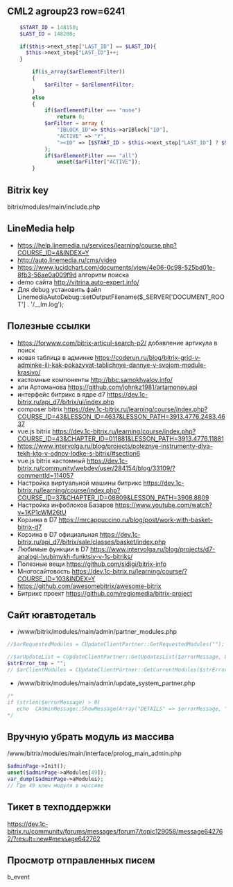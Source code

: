 ## CML2 agroup23 row=6241
```php
    $START_ID = 148150;
    $LAST_ID = 148200;

    if($this->next_step["LAST_ID"] == $LAST_ID){
      $this->next_step["LAST_ID"]++;
    }

		if(is_array($arElementFilter))
		{
			$arFilter = $arElementFilter;
		}
		else
		{
			if($arElementFilter === "none")
				return 0;
			$arFilter = array (
				"IBLOCK_ID"=> $this->arIBlock["ID"],
				"ACTIVE" => "Y",
				"><ID" => [$START_ID > $this->next_step["LAST_ID"] ? $START_ID: $this->next_step["LAST_ID"], $LAST_ID],
			);
			if($arElementFilter === "all")
				unset($arFilter["ACTIVE"]);
		}
```

## Bitrix key
 bitrix/modules/main/include.php
 
 ## LineMedia help
 * https://help.linemedia.ru/services/learning/course.php?COURSE_ID=4&INDEX=Y
 * http://auto.linemedia.ru/cms/video
 * https://www.lucidchart.com/documents/view/4e06-0c98-525bd01e-8fb3-56ae0a009f9d алгоритм поиска
 * demo сайта http://vitrina.auto-expert.info/
 * Для debug установить файл LinemediaAutoDebug::setOutputFilename($_SERVER['DOCUMENT_ROOT'] . '/__lm.log');
 
 ## Полезные ссылки 
 * https://forwww.com/bitrix-articul-search-p2/ добавление артикула в поиск
 * новая таблица в админке https://coderun.ru/blog/bitrix-grid-v-adminke-ili-kak-pokazyvat-tablichnye-dannye-v-svojom-module-krasivo/
 * кастомные компоненты http://bbc.samokhvalov.info/
 * апи Артоманова https://github.com/johnkz1981/artamonov.api
 * интерфейс битрикс в ядре d7 https://dev.1c-bitrix.ru/api_d7/bitrix/ui/index.php
 * composer bitrix https://dev.1c-bitrix.ru/learning/course/index.php?COURSE_ID=43&LESSON_ID=4637&LESSON_PATH=3913.4776.2483.4637
 * vue.js bitrix https://dev.1c-bitrix.ru/learning/course/index.php?COURSE_ID=43&CHAPTER_ID=011881&LESSON_PATH=3913.4776.11881
 * https://www.intervolga.ru/blog/projects/poleznye-instrumenty-dlya-tekh-kto-v-odnoy-lodke-s-bitrix/#section6
 * vue.js bitrix кастомный https://dev.1c-bitrix.ru/community/webdev/user/284154/blog/33109/?commentId=114057
 * Настройка виртуальной машины битрикс https://dev.1c-bitrix.ru/learning/course/index.php?COURSE_ID=37&CHAPTER_ID=08809&LESSON_PATH=3908.8809
 * Настройка инфоблоков Базаров https://www.youtube.com/watch?v=1KP1cWM26tU
 * Корзина в D7 https://mrcappuccino.ru/blog/post/work-with-basket-bitrix-d7
 * Корзина в D7 официальная https://dev.1c-bitrix.ru/api_d7/bitrix/sale/classes/basket/index.php
 * Любимые функции в D7 https://www.intervolga.ru/blog/projects/d7-analogi-lyubimykh-funktsiy-v-1s-bitriks/
 * Полезные вещи https://github.com/sidigi/bitrix-info
 * Многосайтовость https://dev.1c-bitrix.ru/learning/course/?COURSE_ID=103&INDEX=Y
 * https://github.com/awesomebitrix/awesome-bitrix
 * Битрикс проект https://github.com/regiomedia/bitrix-project
 
 ## Сайт югавтодеталь
 * /www/bitrix/modules/main/admin/partner_modules.php
 ```php
 //$arRequestedModules = CUpdateClientPartner::GetRequestedModules("");
 
 //$arUpdateList = CUpdateClientPartner::GetUpdatesList($errorMessage, LANG, $stableVersionsOnly, $arRequestedModules, Array("fullmoduleinfo" => "Y"));
 $strError_tmp = "";
 // $arClientModules = CUpdateClientPartner::GetCurrentModules($strError_tmp);
 ```
 * /www/bitrix/modules/main/admin/update_system_partner.php
 ```php
 /*
 if (strlen($errorMessage) > 0)
 	echo  CAdminMessage::ShowMessage(Array("DETAILS" => $errorMessage, "TYPE" => "ERROR", "MESSAGE" => GetMessage("SUP_ERROR"), "HTML" => true));
 */
 ```
 ## Вручную убрать модуль из массива
 /www/bitrix/modules/main/interface/prolog_main_admin.php
 
 ```php
 $adminPage->Init();
 unset($adminPage->aModules[49]);
 var_dump($adminPage->aModules);
 // Где 49 ключ модуля в массиве
 ```
## Тикет в техподдержки
https://dev.1c-bitrix.ru/community/forums/messages/forum7/topic129058/message642762/?result=new#message642762
## Просмотр отправленных писем
b_event
